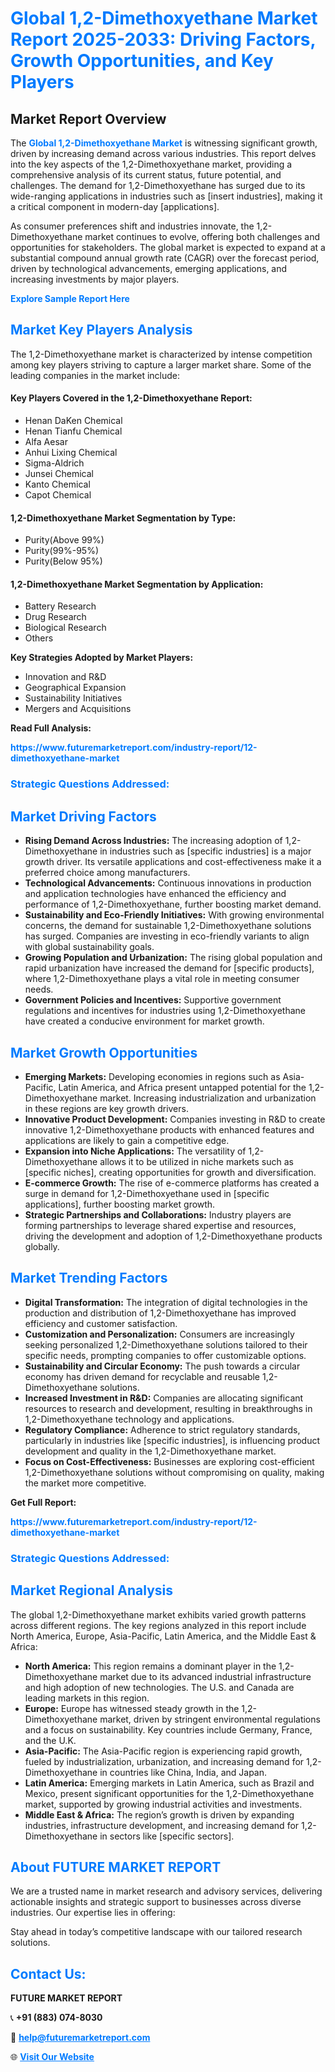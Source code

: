 <h1 style="color: #007BFF;">Global 1,2-Dimethoxyethane Market Report 2025-2033: Driving Factors, Growth Opportunities, and Key Players</h1>

<section id="overview">
<h2>Market Report Overview</h2>
<p>The <a href="https://www.futuremarketreport.com/industry-report/12-dimethoxyethane-market" style="color: #007BFF; text-decoration: none;"><strong>Global 1,2-Dimethoxyethane Market</strong></a> is witnessing significant growth, driven by increasing demand across various industries. This report delves into the key aspects of the 1,2-Dimethoxyethane market, providing a comprehensive analysis of its current status, future potential, and challenges. The demand for 1,2-Dimethoxyethane has surged due to its wide-ranging applications in industries such as [insert industries], making it a critical component in modern-day [applications].</p>
<p>As consumer preferences shift and industries innovate, the 1,2-Dimethoxyethane market continues to evolve, offering both challenges and opportunities for stakeholders. The global market is expected to expand at a substantial compound annual growth rate (CAGR) over the forecast period, driven by technological advancements, emerging applications, and increasing investments by major players.</p>
</section>

<section id="overview">
<p><a href="https://www.futuremarketreport.com/request-sample/reportId=52041" style="color: #007BFF; text-decoration: none;"><strong>Explore Sample Report Here</strong></a></p>
</section>

<section id="key-players">
<h2 style="color: #007BFF;">Market Key Players Analysis</h2>
<p>The 1,2-Dimethoxyethane market is characterized by intense competition among key players striving to capture a larger market share. Some of the leading companies in the market include:</p>
<h4>Key Players Covered in the 1,2-Dimethoxyethane Report:</h4>
<ul><li>Henan DaKen Chemical</li><li>Henan Tianfu Chemical</li><li>Alfa Aesar</li><li>Anhui Lixing Chemical</li><li>Sigma-Aldrich</li><li>Junsei Chemical</li><li>Kanto Chemical</li><li>Capot Chemical</li></ul>
<h4>1,2-Dimethoxyethane Market Segmentation by Type:</h4>
<ul><li>Purity(Above 99%)</li><li>Purity(99%-95%)</li><li>Purity(Below 95%)</li></ul>

<h4>1,2-Dimethoxyethane Market Segmentation by Application:</h4>
<ul><li>Battery Research</li><li>Drug Research</li><li>Biological Research</li><li>Others</li></ul>
<p><strong>Key Strategies Adopted by Market Players:</strong></p>
<ul>
<li>Innovation and R&D</li>
<li>Geographical Expansion</li>
<li>Sustainability Initiatives</li>
<li>Mergers and Acquisitions</li>
</ul>
</section>

<section>
<p><strong>Read Full Analysis: </strong></p><a href="https://www.futuremarketreport.com/industry-report/12-dimethoxyethane-market" style="color: #007BFF; text-decoration: none;"><strong>https://www.futuremarketreport.com/industry-report/12-dimethoxyethane-market</strong></a>
<h3 style="color: #007BFF;">Strategic Questions Addressed:</h3>
</section>

<section id="driving-factors">
<h2 style="color: #007BFF;">Market Driving Factors</h2>
<ul>
<li><strong>Rising Demand Across Industries:</strong> The increasing adoption of 1,2-Dimethoxyethane in industries such as [specific industries] is a major growth driver. Its versatile applications and cost-effectiveness make it a preferred choice among manufacturers.</li>
<li><strong>Technological Advancements:</strong> Continuous innovations in production and application technologies have enhanced the efficiency and performance of 1,2-Dimethoxyethane, further boosting market demand.</li>
<li><strong>Sustainability and Eco-Friendly Initiatives:</strong> With growing environmental concerns, the demand for sustainable 1,2-Dimethoxyethane solutions has surged. Companies are investing in eco-friendly variants to align with global sustainability goals.</li>
<li><strong>Growing Population and Urbanization:</strong> The rising global population and rapid urbanization have increased the demand for [specific products], where 1,2-Dimethoxyethane plays a vital role in meeting consumer needs.</li>
<li><strong>Government Policies and Incentives:</strong> Supportive government regulations and incentives for industries using 1,2-Dimethoxyethane have created a conducive environment for market growth.</li>
</ul>
</section>

<section id="growth-opportunities">
<h2 style="color: #007BFF;">Market Growth Opportunities</h2>
<ul>
<li><strong>Emerging Markets:</strong> Developing economies in regions such as Asia-Pacific, Latin America, and Africa present untapped potential for the 1,2-Dimethoxyethane market. Increasing industrialization and urbanization in these regions are key growth drivers.</li>
<li><strong>Innovative Product Development:</strong> Companies investing in R&D to create innovative 1,2-Dimethoxyethane products with enhanced features and applications are likely to gain a competitive edge.</li>
<li><strong>Expansion into Niche Applications:</strong> The versatility of 1,2-Dimethoxyethane allows it to be utilized in niche markets such as [specific niches], creating opportunities for growth and diversification.</li>
<li><strong>E-commerce Growth:</strong> The rise of e-commerce platforms has created a surge in demand for 1,2-Dimethoxyethane used in [specific applications], further boosting market growth.</li>
<li><strong>Strategic Partnerships and Collaborations:</strong> Industry players are forming partnerships to leverage shared expertise and resources, driving the development and adoption of 1,2-Dimethoxyethane products globally.</li>
</ul>
</section>

<section id="trending-factors">
<h2 style="color: #007BFF;">Market Trending Factors</h2>
<ul>
<li><strong>Digital Transformation:</strong> The integration of digital technologies in the production and distribution of 1,2-Dimethoxyethane has improved efficiency and customer satisfaction.</li>
<li><strong>Customization and Personalization:</strong> Consumers are increasingly seeking personalized 1,2-Dimethoxyethane solutions tailored to their specific needs, prompting companies to offer customizable options.</li>
<li><strong>Sustainability and Circular Economy:</strong> The push towards a circular economy has driven demand for recyclable and reusable 1,2-Dimethoxyethane solutions.</li>
<li><strong>Increased Investment in R&D:</strong> Companies are allocating significant resources to research and development, resulting in breakthroughs in 1,2-Dimethoxyethane technology and applications.</li>
<li><strong>Regulatory Compliance:</strong> Adherence to strict regulatory standards, particularly in industries like [specific industries], is influencing product development and quality in the 1,2-Dimethoxyethane market.</li>
<li><strong>Focus on Cost-Effectiveness:</strong> Businesses are exploring cost-efficient 1,2-Dimethoxyethane solutions without compromising on quality, making the market more competitive.</li>
</ul>
</section>

<section>
<p><strong>Get Full Report: </strong></p><a href="https://www.futuremarketreport.com/industry-report/12-dimethoxyethane-market" style="color: #007BFF; text-decoration: none;"><strong>https://www.futuremarketreport.com/industry-report/12-dimethoxyethane-market</strong></a>
<h3 style="color: #007BFF;">Strategic Questions Addressed:</h3>
</section>


<section id="regional-analysis">
<h2 style="color: #007BFF;">Market Regional Analysis</h2>
<p>The global 1,2-Dimethoxyethane market exhibits varied growth patterns across different regions. The key regions analyzed in this report include North America, Europe, Asia-Pacific, Latin America, and the Middle East & Africa:</p>
<ul>
<li><strong>North America:</strong> This region remains a dominant player in the 1,2-Dimethoxyethane market due to its advanced industrial infrastructure and high adoption of new technologies. The U.S. and Canada are leading markets in this region.</li>
<li><strong>Europe:</strong> Europe has witnessed steady growth in the 1,2-Dimethoxyethane market, driven by stringent environmental regulations and a focus on sustainability. Key countries include Germany, France, and the U.K.</li>
<li><strong>Asia-Pacific:</strong> The Asia-Pacific region is experiencing rapid growth, fueled by industrialization, urbanization, and increasing demand for 1,2-Dimethoxyethane in countries like China, India, and Japan.</li>
<li><strong>Latin America:</strong> Emerging markets in Latin America, such as Brazil and Mexico, present significant opportunities for the 1,2-Dimethoxyethane market, supported by growing industrial activities and investments.</li>
<li><strong>Middle East & Africa:</strong> The region’s growth is driven by expanding industries, infrastructure development, and increasing demand for 1,2-Dimethoxyethane in sectors like [specific sectors].</li>
</ul>
</section>

<footer>
<h2 style="color: #007BFF;">About FUTURE MARKET REPORT</h2>
<p>We are a trusted name in market research and advisory services, delivering actionable insights and strategic support to businesses across diverse industries. Our expertise lies in offering:</p>

<p>Stay ahead in today’s competitive landscape with our tailored research solutions.</p>

<h2 style="color: #007BFF;">Contact Us:</h2>
<p><strong>FUTURE MARKET REPORT</strong></p>
<p>📞 <strong>+91 (883) 074-8030</strong></p>
<p>📧 <strong><a href="mailto:help@futuremarketreport.com" style="color: #007BFF;">help@futuremarketreport.com</a></strong></p>
<p>🌐 <strong><a href="https://www.futuremarketreport.com/" style="color: #007BFF;">Visit Our Website</a></strong></p>
</footer>